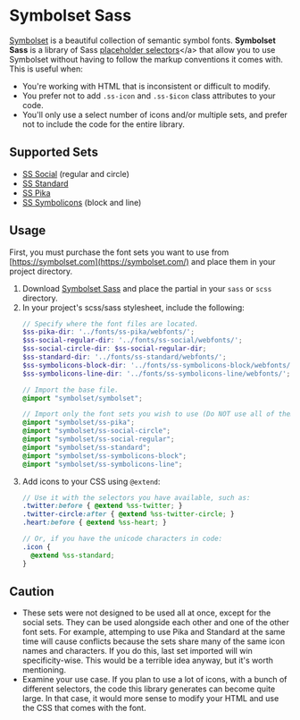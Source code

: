 # Symbolset Sass

[Symbolset](http://symbolset.com/) is a beautiful collection of semantic symbol fonts. **Symbolset Sass** is a library of Sass [placeholder selectors](http://sass-lang.com/docs/yardoc/file.SASS_REFERENCE.html#placeholder_selectors_)</a> that allow you to use Symbolset without having to follow the markup conventions it comes with. This is useful when:

- You're working with HTML that is inconsistent or difficult to modify.
- You prefer not to add `.ss-icon` and `.ss-$icon` class attributes to your code.
- You'll only use a select number of icons and/or multiple sets, and prefer not to include the code for the entire library.

## Supported Sets

- [SS Social](http://symbolset.com/#social) (regular and circle)
- [SS Standard](http://symbolset.com/#standard)
- [SS Pika](http://symbolset.com/#pika)
- [SS Symbolicons](http://symbolset.com/#symbolicons) (block and line)

## Usage

First, you must purchase the font sets you want to use from [https://symbolset.com](https://symbolset.com/) and place them in your project directory.

1. Download <a href="https://github.com/jacine/symbolset">Symbolset Sass</a> and place the partial in your <code>sass</code> or <code>scss</code> directory.
2. In your project's scss/sass stylesheet, include the following:
    ```scss
    // Specify where the font files are located.
    $ss-pika-dir: '../fonts/ss-pika/webfonts/';
    $ss-social-regular-dir: '../fonts/ss-social/webfonts/';
    $ss-social-circle-dir: $ss-social-regular-dir;
    $ss-standard-dir: '../fonts/ss-standard/webfonts/';
    $ss-symbolicons-block-dir: '../fonts/ss-symbolicons-block/webfonts/';
    $ss-symbolicons-line-dir: '../fonts/ss-symbolicons-line/webfonts/';

    // Import the base file.
    @import "symbolset/symbolset";

    // Import only the font sets you wish to use (Do NOT use all of them at once).
    @import "symbolset/ss-pika";
    @import "symbolset/ss-social-circle";
    @import "symbolset/ss-social-regular";
    @import "symbolset/ss-standard";
    @import "symbolset/ss-symbolicons-block";
    @import "symbolset/ss-symbolicons-line";
    ```
3. Add icons to your CSS using `@extend`:
    ```scss
    // Use it with the selectors you have available, such as:
    .twitter:before { @extend %ss-twitter; }
    .twitter-circle:after { @extend %ss-twitter-circle; }
    .heart:before { @extend %ss-heart; }

    // Or, if you have the unicode characters in code:
    .icon {
      @extend %ss-standard;
    }
    ```

## Caution

- These sets were not designed to be used all at once, except for the social sets. They can be used alongside each other and one of the other font sets. For example, attemping to use Pika and Standard at the same time will cause conflicts because the sets share many of the same icon names and characters. If you do this, last set imported will win specificity-wise. This would be a terrible idea anyway, but it's worth mentioning.
- Examine your use case. If you plan to use a lot of icons, with a bunch of different selectors, the code this library generates can become quite large. In that case, it would more sense to modify your HTML and use the CSS that comes with the font.
